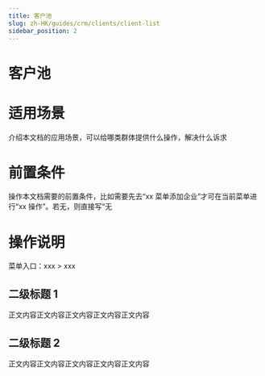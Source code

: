 ```yaml
---
title: 客户池
slug: zh-HK/guides/crm/clients/client-list
sidebar_position: 2
---
```



# 客户池

# 适用场景

介绍本文档的应用场景，可以给哪类群体提供什么操作，解决什么诉求

# 前置条件

操作本文档需要的前置条件，比如需要先去“xx 菜单添加企业”才可在当前菜单进行“xx 操作”。若无，则直接写“无

# 操作说明

菜单入口：xxx  > xxx

## 二级标题 1

正文内容正文内容正文内容正文内容正文内容

## 二级标题 2

正文内容正文内容正文内容正文内容正文内容

